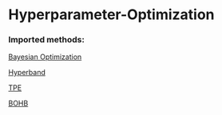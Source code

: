 # Hyperparameter-Optimization
### Imported methods:

[Bayesian Optimization](https://papers.nips.cc/paper/4522-practical-bayesian-optimization-of-machine-learning-algorithms.pdf)

[Hyperband](https://arxiv.org/pdf/1603.06560.pdf)

[TPE](https://papers.nips.cc/paper/4443-algorithms-for-hyper-parameter-optimization.pdf)

[BOHB](https://arxiv.org/pdf/1807.01774.pdf)

